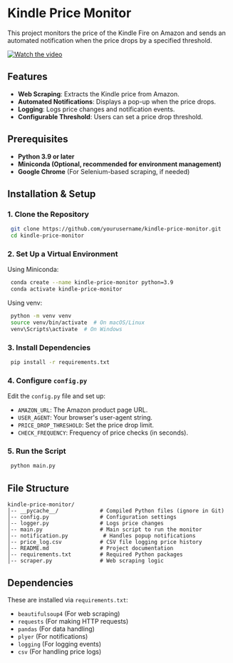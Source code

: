 # Kindle Price Monitor

This project monitors the price of the Kindle Fire on Amazon and sends an automated notification when the price drops by a specified threshold.

[![Watch the video](https://img.youtube.com/vi/IeScBgtNUzo/maxresdefault.jpg)](https://youtu.be/IeScBgtNUzo)

## Features
- **Web Scraping**: Extracts the Kindle price from Amazon.
- **Automated Notifications**: Displays a pop-up when the price drops.
- **Logging**: Logs price changes and notification events.
- **Configurable Threshold**: Users can set a price drop threshold.

## Prerequisites
- **Python 3.9 or later**
- **Miniconda (Optional, recommended for environment management)**
- **Google Chrome** (For Selenium-based scraping, if needed)

## Installation & Setup

### 1. Clone the Repository
```sh
 git clone https://github.com/yourusername/kindle-price-monitor.git
 cd kindle-price-monitor
```

### 2. Set Up a Virtual Environment
Using Miniconda:
```sh
 conda create --name kindle-price-monitor python=3.9
 conda activate kindle-price-monitor
```
Using venv:
```sh
 python -m venv venv
 source venv/bin/activate  # On macOS/Linux
 venv\Scripts\activate  # On Windows
```

### 3. Install Dependencies
```sh
 pip install -r requirements.txt
```

### 4. Configure `config.py`
Edit the `config.py` file and set up:
- `AMAZON_URL`: The Amazon product page URL.
- `USER_AGENT`: Your browser's user-agent string.
- `PRICE_DROP_THRESHOLD`: Set the price drop limit.
- `CHECK_FREQUENCY`: Frequency of price checks (in seconds).

### 5. Run the Script
```sh
 python main.py
```

## File Structure
```
kindle-price-monitor/
│-- __pycache__/             # Compiled Python files (ignore in Git)
│-- config.py                # Configuration settings
│-- logger.py                # Logs price changes
│-- main.py                  # Main script to run the monitor
│-- notification.py           # Handles popup notifications
│-- price_log.csv            # CSV file logging price history
│-- README.md                # Project documentation
│-- requirements.txt         # Required Python packages
│-- scraper.py               # Web scraping logic
```

## Dependencies
These are installed via `requirements.txt`:
- `beautifulsoup4` (For web scraping)
- `requests` (For making HTTP requests)
- `pandas` (For data handling)
- `plyer` (For notifications)
- `logging` (For logging events)
- `csv` (For handling price logs)




